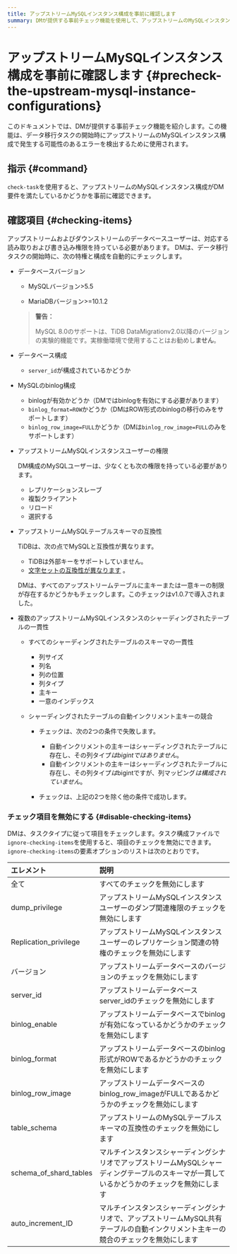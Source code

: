 ```yaml
---
title: アップストリームMySQLインスタンス構成を事前に確認します
summary: DMが提供する事前チェック機能を使用して、アップストリームのMySQLインスタンス構成のエラーを検出する方法を学びます。
---
```


# アップストリームMySQLインスタンス構成を事前に確認します {#precheck-the-upstream-mysql-instance-configurations}

このドキュメントでは、DMが提供する事前チェック機能を紹介します。この機能は、データ移行タスクの開始時にアップストリームのMySQLインスタンス構成で発生する可能性のあるエラーを検出するために使用されます。

## 指示 {#command}

`check-task`を使用すると、アップストリームのMySQLインスタンス構成がDM要件を満たしているかどうかを事前に確認できます。

## 確認項目 {#checking-items}

アップストリームおよびダウンストリームのデータベースユーザーは、対応する読み取りおよび書き込み権限を持っている必要があります。 DMは、データ移行タスクの開始時に、次の特権と構成を自動的にチェックします。

-   データベースバージョン

    -   MySQLバージョン&gt;5.5

    -   MariaDBバージョン&gt;=10.1.2

    > **警告：**
    >
    > MySQL 8.0のサポートは、TiDB DataMigrationv2.0以降のバージョンの実験的機能です。実稼働環境で使用することはお勧めし**ません**。

-   データベース構成

    -   `server_id`が構成されているかどうか

-   MySQLのbinlog構成

    -   binlogが有効かどうか（DMではbinlogを有効にする必要があります）
    -   `binlog_format=ROW`かどうか（DMはROW形式のbinlogの移行のみをサポートします）
    -   `binlog_row_image=FULL`かどうか（DMは`binlog_row_image=FULL`のみをサポートします）

-   アップストリームMySQLインスタンスユーザーの権限

    DM構成のMySQLユーザーは、少なくとも次の権限を持っている必要があります。

    -   レプリケーションスレーブ
    -   複製クライアント
    -   リロード
    -   選択する

-   アップストリームMySQLテーブルスキーマの互換性

    TiDBは、次の点でMySQLと互換性が異なります。

    -   TiDBは外部キーをサポートしていません。
    -   [文字セットの互換性が異なります](/character-set-and-collation.md) 。

    DMは、すべてのアップストリームテーブルに主キーまたは一意キーの制限が存在するかどうかもチェックします。このチェックはv1.0.7で導入されました。

-   複数のアップストリームMySQLインスタンスのシャーディングされたテーブルの一貫性

    -   すべてのシャーディングされたテーブルのスキーマの一貫性

        -   列サイズ
        -   列名
        -   列の位置
        -   列タイプ
        -   主キー
        -   一意のインデックス

    -   シャーディングされたテーブルの自動インクリメント主キーの競合

        -   チェックは、次の2つの条件で失敗します。

            -   自動インクリメントの主キーはシャーディングされたテーブルに存在し、その列タイプ*はbigintではありません*。
            -   自動インクリメントの主キーはシャーディングされたテーブルに存在し、その列タイプ*は*bigintですが、列マッピング<em>は構成されていません</em>。

        -   チェックは、上記の2つを除く他の条件で成功します。

### チェック項目を無効にする {#disable-checking-items}

DMは、タスクタイプに従って項目をチェックします。タスク構成ファイルで`ignore-checking-items`を使用すると、項目のチェックを無効にできます。 `ignore-checking-items`の要素オプションのリストは次のとおりです。

| エレメント                  | 説明                                                                        |
| :--------------------- | :------------------------------------------------------------------------ |
| 全て                     | すべてのチェックを無効にします                                                           |
| dump_privilege         | アップストリームMySQLインスタンスユーザーのダンプ関連権限のチェックを無効にします                               |
| Replication_privilege  | アップストリームMySQLインスタンスユーザーのレプリケーション関連の特権のチェックを無効にします                         |
| バージョン                  | アップストリームデータベースのバージョンのチェックを無効にします                                          |
| server_id              | アップストリームデータベースserver_idのチェックを無効にします                                       |
| binlog_enable          | アップストリームデータベースでbinlogが有効になっているかどうかのチェックを無効にします                            |
| binlog_format          | アップストリームデータベースのbinlog形式がROWであるかどうかのチェックを無効にします                            |
| binlog_row_image       | アップストリームデータベースのbinlog_row_imageがFULLであるかどうかのチェックを無効にします                   |
| table_schema           | アップストリームのMySQLテーブルスキーマの互換性のチェックを無効にします                                    |
| schema_of_shard_tables | マルチインスタンスシャーディングシナリオでアップストリームMySQLシャーディングテーブルのスキーマが一貫しているかどうかのチェックを無効にします |
| auto_increment_ID      | マルチインスタンスシャーディングシナリオで、アップストリームMySQL共有テーブルの自動インクリメント主キーの競合のチェックを無効にします     |
